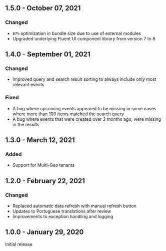 ## 1.5.0 - October 07, 2021

### Changed
- `87%` optimization in bundle size due to use of external modules
- Upgraded underlying Fluent UI component library from version 7 to 8

## 1.4.0 - September 01, 2021

### Changed
- Improved query and search result sorting to always include only most relevant events

### Fixed
- A bug where upcoming events appeared to be missing in some cases where more than 100 items matched the search query
- A bug where events that were created over 2 months ago, were missing in the results

## 1.3.0 - March 12, 2021

### Added
- Support for Multi-Geo tenants

## 1.2.0 - February 22, 2021

### Changed
- Replaced automatic data refresh with manual refresh button
- Updates to Portuguese translations after review
- Improvements to exception handling and logging

## 1.0.0 - January 29, 2020
Initial release